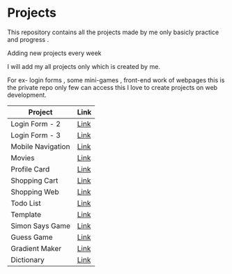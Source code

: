 # Projects
This repository contains all the projects made by me only basicly practice and progress .

Adding new projects every week 

I will add my all projects only which is created by me.

For ex- login forms , some mini-games , front-end work of webpages this is the private repo only few can access this
I love to create projects on web development.


| Project | Link |
| --- | --- |
| Login Form - 2 | <a href ="https://yasirakhlaque.github.io/Projects/Login%20Forms/Login%20Form%20-%203">Link</a> |
| Login Form - 3 | <a href ="https://yasirakhlaque.github.io/Projects/Login%20Forms/Login%20form%20-%202">Link</a> |
| Mobile Navigation | <a href ="https://yasirakhlaque.github.io/Projects/Mini-Projects/Mobile%20Navigation">Link</a> |
| Movies | <a href ="https://yasirakhlaque.github.io/Projects/Mini-Projects/Movies">Link</a> |
| Profile Card | <a href ="https://yasirakhlaque.github.io/Projects/Mini-Projects/Profile%20Card">Link</a> |
| Shopping Cart | <a href ="https://yasirakhlaque.github.io/Projects/Mini-Projects/Shopping%20Cart">Link</a> |
| Shopping Web | <a href ="https://yasirakhlaque.github.io/Projects/Mini-Projects/Shopping%20Web">Link</a> |
| Todo List | <a href ="https://yasirakhlaque.github.io/Projects/Miscellaneous/Todo%20List">Link</a> |
| Template | <a href ="https://yasirakhlaque.github.io/Projects/Miscellaneous/Template">Link</a> |
| Simon Says Game | <a href ="https://yasirakhlaque.github.io/Projects/Games/simon%20says%20game">Link</a> |
| Guess Game | <a href ="https://yasirakhlaque.github.io/Projects/Games/Guess%20Game">Link</a> |
| Gradient Maker | <a href ="https://yasirakhlaque.github.io/Projects/Miscellaneous/Gradient%20maker">Link</a> |
| Dictionary | <a href ="https://yasirakhlaque.github.io/Projects/Mini-Projects/Dictionary">Link</a> |
